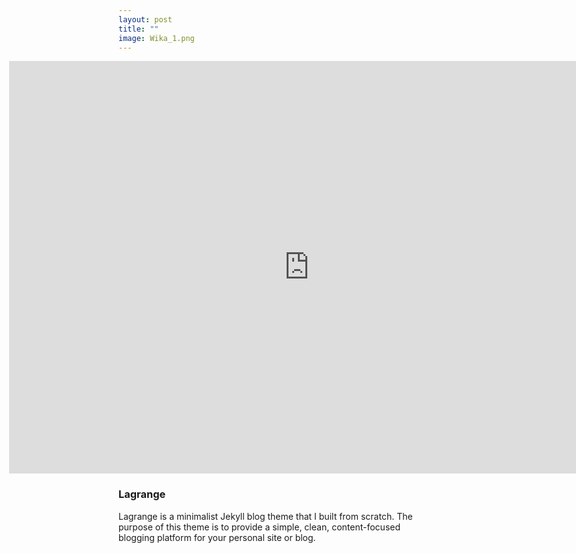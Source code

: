 ```yaml
---
layout: post
title: ""
image: Wika_1.png
---
```


<iframe class="featured-image" frameborder="0" src="https://itch.io/embed-upload/7394015?color=333333" allowfullscreen="" width="960" height="660" style=" margin-left: -175px !important; ">Play You Are Free on itch.io</iframe>

### Lagrange

Lagrange is a minimalist Jekyll blog theme that I built from scratch. The purpose of this theme is to provide a simple, clean, content-focused blogging platform for your personal site or blog.
